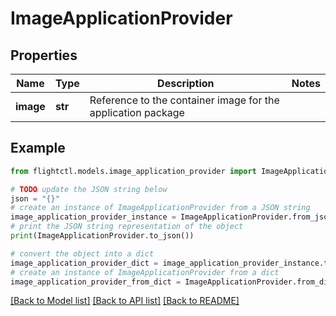 # ImageApplicationProvider


## Properties

Name | Type | Description | Notes
------------ | ------------- | ------------- | -------------
**image** | **str** | Reference to the container image for the application package | 

## Example

```python
from flightctl.models.image_application_provider import ImageApplicationProvider

# TODO update the JSON string below
json = "{}"
# create an instance of ImageApplicationProvider from a JSON string
image_application_provider_instance = ImageApplicationProvider.from_json(json)
# print the JSON string representation of the object
print(ImageApplicationProvider.to_json())

# convert the object into a dict
image_application_provider_dict = image_application_provider_instance.to_dict()
# create an instance of ImageApplicationProvider from a dict
image_application_provider_from_dict = ImageApplicationProvider.from_dict(image_application_provider_dict)
```
[[Back to Model list]](../README.md#documentation-for-models) [[Back to API list]](../README.md#documentation-for-api-endpoints) [[Back to README]](../README.md)


